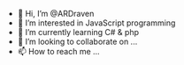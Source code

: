 - 👋 Hi, I’m @ARDraven 
- 👀 I’m interested in JavaScript programming
- 🌱 I’m currently learning C# & php
- 💞️ I’m looking to collaborate on ...
- 📫 How to reach me ...

<!---
ARDraven/ARDraven is a ✨ special ✨ repository because its `README.md` (this file) appears on your GitHub profile.
You can click the Preview link to take a look at your changes.
--->
